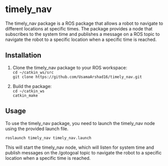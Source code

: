 # timely_nav
The timely_nav package is a ROS package that allows a robot to navigate to different locations at specific times. The package provides a node that subscribes to the system time and publishes a message on a ROS topic to navigate the robot to a specific location when a specific time is reached.

## Installation
1. Clone the timely_nav package to your ROS workspace:\
 ```cd ~/catkin_ws/src```\
 ```git clone https://github.com/UsamaArshad16/timely_nav.git```
 
2. Build the package:\
 ```cd ~/catkin_ws```\
 ```catkin_make```

## Usage
To use the timely_nav package, you need to launch the timely_nav node using the provided launch file.

 ```roslaunch timely_nav timely_nav.launch```
 
This will start the timely_nav node, which will listen for system time and publish messages on the /gotogoal topic to navigate the robot to a specific location when a specific time is reached.

